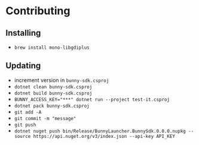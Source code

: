 # Contributing

## Installing

- `brew install mono-libgdiplus`

## Updating

- increment version in `bunny-sdk.csproj`
- `dotnet clean bunny-sdk.csproj`
- `dotnet build bunny-sdk.csproj`
- `BUNNY_ACCESS_KEY="***" dotnet run --project test-it.csproj`
- `dotnet pack bunny-sdk.csproj`
- `git add -A`
- `git commit -m "message"`
- `git push`
- `dotnet nuget push bin/Release/BunnyLauncher.BunnySdk.0.0.0.nupkg --source https://api.nuget.org/v3/index.json --api-key API_KEY`
